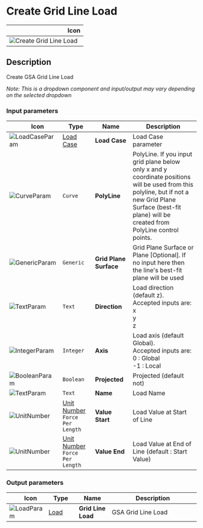 # Create Grid Line Load
<!--- This file has been auto-generated, do not change it manually! Edit the generator here: https://github.com/arup-group/GSA-Grasshopper/tree/main/DocsGeneration --->

|<img width="150"/> Icon |
| ----------- |
|![Create Grid Line Load](./images/CreateGridLineLoad.png) |

## Description

Create GSA Grid Line Load

_Note: This is a dropdown component and input/output may vary depending on the selected dropdown_

### Input parameters

|<img width="20"/> Icon |<img width="200"/> Type |<img width="200"/> Name |<img width="1000"/> Description |
| ----------- | ----------- | ----------- | ----------- |
|![LoadCaseParam](./images/LoadCaseParam.png) |[Load Case](gsagh-load-case-parameter.md) |**Load Case** |Load Case parameter |
|![CurveParam](./images/CurveParam.png) |`Curve` |**PolyLine** |PolyLine. If you input grid plane below only x and y coordinate positions will be used from this polyline, but if not a new Grid Plane Surface (best-fit plane) will be created from PolyLine control points. |
|![GenericParam](./images/GenericParam.png) |`Generic` |**Grid Plane Surface** |Grid Plane Surface or Plane [Optional]. If no input here then the line's best-fit plane will be used |
|![TextParam](./images/TextParam.png) |`Text` |**Direction** |Load direction (default z).<br />Accepted inputs are:<br />x<br />y<br />z |
|![IntegerParam](./images/IntegerParam.png) |`Integer` |**Axis** |Load axis (default Global). <br />Accepted inputs are:<br />0 : Global<br />-1 : Local |
|![BooleanParam](./images/BooleanParam.png) |`Boolean` |**Projected** |Projected (default not) |
|![TextParam](./images/TextParam.png) |`Text` |**Name** |Load Name |
|![UnitNumber](./images/UnitParam.png) |[Unit Number](gsagh-unitnumber-parameter.md)  ` Force Per Length ` |**Value Start** |Load Value at Start of Line |
|![UnitNumber](./images/UnitParam.png) |[Unit Number](gsagh-unitnumber-parameter.md)  ` Force Per Length ` |**Value End** |Load Value at End of Line (default : Start Value) |

### Output parameters

|<img width="20"/> Icon |<img width="200"/> Type |<img width="200"/> Name |<img width="1000"/> Description |
| ----------- | ----------- | ----------- | ----------- |
|![LoadParam](./images/LoadParam.png) |[Load](gsagh-load-parameter.md) |**Grid Line Load** |GSA Grid Line Load |


